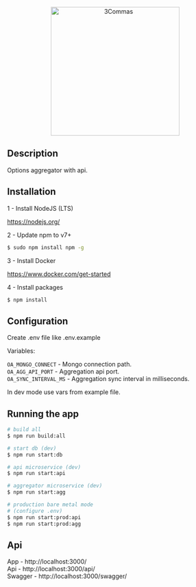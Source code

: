 <p style='text-align: center'>
  <img alt="3Commas" src="https://3commas.io/assets/bittrix_landing/logo-dc9cce06dcd7724e67eba910fdd0c93da89a13d3cd628f180fb689823fa9d0cc.svg" width='300px'>
</p>

## Description

Options aggregator with api.

## Installation
                
1 - Install NodeJS (LTS)

https://nodejs.org/

2 - Update npm to v7+

```bash
$ sudo npm install npm -g
```

3 - Install Docker

https://www.docker.com/get-started

4 - Install packages

```bash
$ npm install
```
              
## Configuration

Create .env file like .env.example

Variables:

`OA_MONGO_CONNECT` - Mongo connection path.  
`OA_AGG_API_PORT` - Aggregation api port.  
`OA_SYNC_INTERVAL_MS` - Aggregation sync interval in milliseconds.

In dev mode use vars from example file.

## Running the app

```bash
# build all
$ npm run build:all

# start db (dev)
$ npm run start:db

# api microservice (dev)
$ npm run start:api

# aggregator microservice (dev)
$ npm run start:agg

# production bare metal mode
# (configure .env)
$ npm run start:prod:api
$ npm run start:prod:agg
```
              
## Api
                               
App - http://localhost:3000/  
Api - http://localhost:3000/api/  
Swagger - http://localhost:3000/swagger/